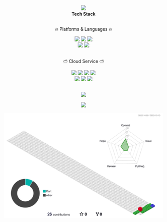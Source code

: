 <div align = 'center'>
	<img src="https://capsule-render.vercel.app/api?type=waving&color=auto&height=220&section=header&text=Kim%20Jeongwon&fontSize=70" />
</div>

<div align = 'center'>
	<b>Tech Stack</b>
</div>

<br>
<div align = 'center'>
	<p>🔥 Platforms & Languages 🔥</p>
</div>

<div align = 'center'>
	<img src="https://img.shields.io/badge/Dart-0175C2?style=flat&logo=Dart&logoColor=white"/>
	<img src="https://img.shields.io/badge/Flutter-02569B?style=flat&logo=Flutter&logoColor=white"/>
	<img src="https://img.shields.io/badge/Firebase-ed7728?style=flat&logo=Firebase&logoColor=white"/>	
	<br>
	<img src="https://img.shields.io/badge/Python-3776AB?style=flat&logo=Python&logoColor=white"/>
	<img src="https://img.shields.io/badge/Kotlin-7F52FF?style=flat&logo=Kotlin&logoColor=white"/>
</div>

<br>
<div align = 'center'>
	<p>⛅ Cloud Service ⛅</p>
</div>

<div align = 'center'>
	<img src="https://img.shields.io/badge/EC2-FF9900?style=flat&logo=amazonec2&logoColor=white"/>
	<img src="https://img.shields.io/badge/RDS-527FFF?style=flat&logo=amazonrds&logoColor=white"/>
	<img src="https://img.shields.io/badge/S3-569A31?style=flat&logo=amazons3&logoColor=white"/>
	<img src="https://img.shields.io/badge/Amplify-DD344C?style=flat&logo=awsamplify&logoColor=white"/>
	<br>
	<img src="https://img.shields.io/badge/DynamoDB-4053D6?style=flat&logo=amazondynamodb&logoColor=white"/>
	<img src="https://img.shields.io/badge/API Gateway-FF4F8B?style=flat&logo=amazonapigateway&logoColor=white"/>
	<img src="https://img.shields.io/badge/Lambda-FF9900?style=flat&logo=awslambda&logoColor=white"/>
	<br>
</div>

<br>

<p align="center"> 
	<img src="https://github-readme-stats.vercel.app/api/top-langs/?username=KimGarden&layout=compact&theme=transparent"/></a>
</p>

<p align="center"> 
	<img src="https://github-readme-stats.vercel.app/api?username=KimGarden&theme=transparent&show_icons=true"/></a>
</p>

![](./profile-3d-contrib/profile-gitblock.svg)
